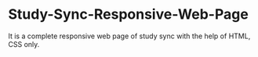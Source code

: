 # Study-Sync-Responsive-Web-Page
It is a complete responsive web page of study sync with the help of HTML, CSS only.
